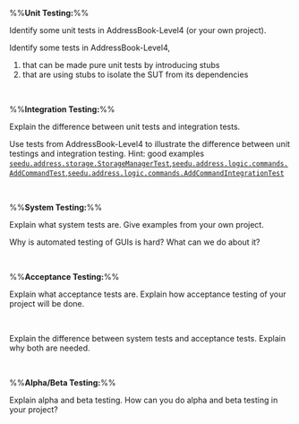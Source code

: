 %%**Unit Testing:**%%

<panel type="danger" header="`W8.7a` Can explain unit testing :star:" expanded no-close>
<include src="../../book/testing/testingTypes/unitTesting/what/full.md" />
  <panel header=":dart: Evidence" expanded>

Identify some unit tests in AddressBook-Level4 (or your own project).

  </panel>
</panel>

<!-- ==================================================================================================== -->

<panel type="info" header="`W8.7b` Can use stubs to isolate an SUT from its dependencies :star::star::star:" expanded no-close>
<include src="../../book/testing/testingTypes/unitTesting/stubs/full.md" />
  <panel header=":dart: Evidence" expanded>

Identify some tests in AddressBook-Level4,
1. that can be made pure unit tests by introducing stubs
2. that are using stubs to isolate the SUT from its dependencies 

  </panel>
</panel>

<!-- ==================================================================================================== -->

<panel type="success" header="`W8.7c` Can explain dependency injection :star::star::star::star:" expanded no-close>
<include src="../../book/testing/dependencyInjection/what/full.md" />
<!-- TODO: add evidence -->
</panel>

<!-- ==================================================================================================== -->

<panel type="success" header="`W8.7d` Can use dependency injection :star::star::star::star:" expanded no-close>
<include src="../../book/testing/dependencyInjection/how/full.md" />
<!-- TODO: add evidence -->
</panel>

<br><!-- ##################################################################################################### -->

%%**Integration Testing:**%%

<panel type="warning" header="`W8.7c` Can explain integration testing :star::star:" expanded no-close>
  <include src="../../book/testing/testingTypes/integrationTesting/what/full.md" />
  <panel header=":dart: Evidence" expanded>

Explain the difference between unit tests and integration tests. 

  </panel>
</panel>

<!-- ==================================================================================================== -->

<panel type="info" header="`W8.7d` Can do integration testing :star::star::star:" expanded no-close>
  <include src="../../book/testing/testingTypes/integrationTesting/how/full.md" />
  <panel header=":dart: Evidence" expanded>

Use tests from AddressBook-Level4 to illustrate the difference between unit testings and integration testing. Hint: good examples [`seedu.address.storage.StorageManagerTest`](https://github.com/nus-cs2103-AY1718S2/addressbook-level4/blob/master/src/test/java/seedu/address/storage/StorageManagerTest.java),[`seedu.address.logic.commands.AddCommandTest`](https://github.com/nus-cs2103-AY1718S2/addressbook-level4/blob/master/src/test/java/seedu/address/logic/commands/AddCommandTest.java),[`seedu.address.logic.commands.AddCommandIntegrationTest`](https://github.com/nus-cs2103-AY1718S2/addressbook-level4/blob/master/src/test/java/seedu/address/logic/commands/AddCommandIntegrationTest.java)

  </panel>
</panel>

<br><!-- ##################################################################################################### -->

%%**System Testing:**%%

<panel type="danger" header="`W8.7e` Can explain system testing :star:" expanded no-close>
  <include src="../../book/testing/testingTypes/systemTesting/what/full.md" />
  <panel header=":dart: Evidence" expanded>

Explain what system tests are. Give examples from your own project.

  </panel>
</panel>

<!-- ==================================================================================================== -->

<panel type="info" header="`W8.7f` Can explain automated GUI testing :star::star::star:" expanded no-close>
  <include src="../../book/testing/testAutomation/testingGuis/full.md" />
  <panel header=":dart: Evidence" expanded>

Why is automated testing of GUIs is hard? What can we do about it?

  </panel>
</panel>

<br><!-- ##################################################################################################### -->

%%**Acceptance Testing:**%%

<panel type="warning" header="`W8.7g` Can explain acceptance testing :star::star:" expanded no-close>
  <include src="../../book/testing/testingTypes/acceptanceTesting/what/full.md" />
  <panel header=":dart: Evidence" expanded>

Explain what acceptance tests are. Explain how acceptance testing of your project will be done. 

  </panel>
</panel>

<br><!-- ==================================================================================================== -->

<panel type="info" header="`W8.7h` Can explain the differences between system testing and acceptance testing :star::star::star:" expanded no-close>
  <include src="../../book/testing/testingTypes/acceptanceTesting/acceptanceVsSystemTesting/full.md" />
  <panel header=":dart: Evidence" expanded>

Explain the difference between system tests and acceptance tests. Explain why both are needed.

  </panel>
</panel><p/>


<br><!-- ##################################################################################################### -->

%%**Alpha/Beta Testing:**%%

<panel type="info" header="`W8.7i` Can explain alpha and beta testing :star::star::star:" expanded no-close>
  <include src="../../book/testing/testingTypes/alphaBetaTesting/what/full.md" />
  <panel header=":dart: Evidence" expanded>

Explain alpha and beta testing. How can you do alpha and beta testing in your project?

  </panel>
</panel>
